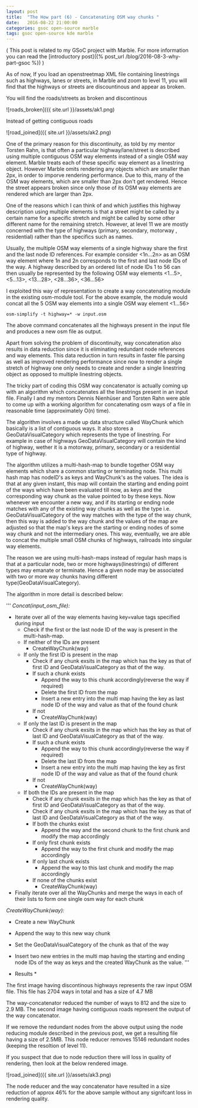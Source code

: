 ```yaml
---
layout: post
title:  "The How part (6) - Concatenating OSM way chunks "
date:   2016-08-22 21:00:00
categories: gsoc open-source marble 
tags: gsoc open-source kde marble
---
```


( This post is related to my GSoC project with Marble. For more information you can read the [introductory post]({% post_url /blog/2016-08-3-why-part-gsoc %}) )

As of now, If you load an openstreetmap XML file containing linestrings such as highways, lanes or streets, in Marble and zoom to level 11, you will find that the highways or streets are discountinous and appear as broken. 


You will find the roads/streets as broken and discontinous

![roads_broken]({{ site.url }}/assets/ak1.png)

Instead of getting contiguous roads

![road_joined]({{ site.url }}/assets/ak2.png)

One of the primary reason for this discontinuity, as told by my mentor Torsten Rahn, is that often a particular highway/lane/street is described using multiple contiguous OSM way elements instead of a single OSM way element. Marble treats each of these specific way element as a linestring object. However Marble omits rendering any objects which are smaller than 2px, in order to imporve rendering performance.  Due to this, many of the OSM way elements, which are smaller than 2px don't get rendered. Hence the street appears broken since only those of its OSM way elements are rendered which are larger than 2px.

One of the reasons which I can think of and which justifies this highway description using multiple elements is that a street might be called by a certain name for a specific stretch and might be called by some other different name for the remaining stretch. However, at level 11 we are mostly concerned with the type of highways (primary, secondary, motorway , residential) rather than the specifics such as names.

Usually, the multiple OSM way elements of a single highway share the first and the last node ID references. For example consider         <1n...2n> as an OSM way element where 1n and 2n corresponds to the first and last node IDs of the way. A highway described by an ordered list of node IDs 1 to 56 can then usually be represented by the following OSM way elements <1...5>, <5...13>, <13...28>, <28...36>, <36...56>

I exploited this way of representation to create a way concatenating module in the existing osm-module tool. For the above example, the module would concat all the 5 OSM way elements into a single OSM way element <1...56>

```
osm-simplify -t highway=* -w input.osm
```

The above command concatenates all the highways present in the input file and produces a new osm file as output.

Apart from solving the problem of discontinuity, way concatenation also results in data reduction since it is eliminating redundant node references and way elements. This data reduction in turn results in faster file parsing as well as improved rendering performance since now to render a single stretch of highway one only needs to create and render a single linestring object as opposed to multiple linestring objects.

The tricky part of coding this OSM way concatenator is actually coming up with an algorithm which concatenates all the linestrings present in an input file. Finally I and my mentors Dennis Nienhüser and Torsten Rahn were able to come up with a working algorithm for concatenating osm ways of a file in reasonable time (approximately O(n) time).

The algorithm involves a made up data structure called WayChunk which basically is a list of contiguous ways. It also stores a GeoDataVisualCategory which represents the type of linestring. For example in case of highways GeoDataVisualCategory will contain the kind of highway, wether it is a motorway, primary, secondary or a residential type of highway.

The algorithm utilizes a multi-hash-map to bundle together OSM way elements which share a common starting or terminating node.
This multi hash map has nodeID's as keys and WayChunk's as the values. The idea is that at any given instant, this map will contain the starting and ending point of the ways which have been evaluated till now, as keys and the corresponding way chunk as the value pointed to by these keys. Now whenever we encounter a new way, and if its starting or ending node matches with any of the existing way chunks as well as the type i.e. GeoDataVisualCategory of the way matches with the type of the way chunk, then this way is added to the way chunk and the values of the map are adjusted so that the map's keys are the starting or ending nodes of some way chunk and not the intermediary ones. This way, eventually, we are able to concat the multiple small OSM chunks of highways, railroads into singular way elements.

The reason we are using multi-hash-maps instead of regular hash maps is that at a particular node, two or more highways(linestrings) of different types may emanate or terminate. Hence a given node may be associated with two or more way chunks having different type(GeoDataVisualCategory). 

The algorithm in more detail is described below:

'''
*Concat(input_osm_file):*

* Iterate over all of the way elements having key=value tags specified during input
  * Check if the first or the last node ID of the way is present in the multi-hash-map.
  * If neither of the IDs are present
    * CreateWayChunk(way)
  * If only the first ID is present in the map
    * Check if any chunk exsits in the map which has the key as that of first ID and GeoDataVisualCategory as that of the way.
    * If such a chunk exists
      * Append the way to this chunk accordingly(reverse the way if required)
      * Delete the first ID from the map
      * Insert a new entry into the multi map having the key as last node ID of the way and value as that of the found chunk
    * If not 
      *  CreateWayChunk(way)
  * If only the last ID is present in the map
    * Check if any chunk exsits in the map which has the key as that of last ID and GeoDataVisualCategory as that of the way.
    * If such a chunk exists
      * Append the way to this chunk accordingly(reverse the way if required)
      * Delete the last ID from the map
      * Insert a new entry into the multi map having the key as first node ID of the way and value as that of the found chunk
    * If not
      * CreateWayChunk(way)
  * If both the IDs are present in the map
    * Check if any chunk exsits in the map which has the key as that of first ID and GeoDataVisualCategory as that of the way.
    * Check if any chunk exsits in the map which has the key as that of last ID and GeoDataVisualCategory as that of the way.
    * If both the chunks exist
      * Append the way and the second chunk to the first chunk and modify the map accordingly
    * If only first chunk exists
      * Append the way to the first chunk and modify the map accordingly
    * If only last chunk exists
      * Append the way to this last chunk and modify the map accordingly
    * If none of the chunks exist
      * CreateWayChunk(way)
* Finally iterate over all the WayChunks and merge the ways in each of their lists to form one single osm way for each chunk

*CreateWayChunk(way):*

* Create a new WayChunk
* Append the way to this new way chunk
* Set the GeoDataVisualCategory of the chunk as that of the way
* Insert two new entries in the multi map having the starting and ending node IDs of the way as keys and the created WayChunk as the  value.
'''

* Results *

The first image having discontinous highways represents the raw input OSM file. This file has 2704 ways in total and has a size of 4.7 MB

The way-concatenator reduced the number of ways to 812 and the size to 2.9 MB. The second image having contiguous roads represent the output of the way concatenator.

If we remove the redundant nodes from the above output using the node reducing module described in the previous post, we get a resulting file having a size of 2.5MB. This node reducer removes 15146 redundant nodes (keeping the resoltion of level 11).

If you suspect that due to node reduction there will loss in quality of rendering, then look at the below rendered image.

![road_joined]({{ site.url }}/assets/ak3.png)

The node reducer and the way concatenator have resulted in a size reduction of approx 46% for the above sample without any signifcant loss in rendering quality.



